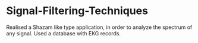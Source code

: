 # Signal-Filtering-Techniques
Realised a Shazam like type application, in order to analyze the spectrum of any signal. Used a database with EKG records.
